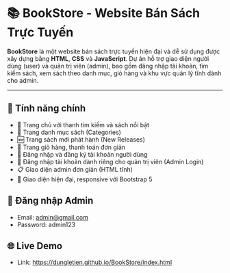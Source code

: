 # 📚 BookStore - Website Bán Sách Trực Tuyến

**BookStore** là một website bán sách trực tuyến hiện đại và dễ sử dụng được xây dựng bằng **HTML**, **CSS** và **JavaScript**. Dự án hỗ trợ giao diện người dùng (user) và quản trị viên (admin), bao gồm đăng nhập tài khoản, tìm kiếm sách, xem sách theo danh mục, giỏ hàng và khu vực quản lý tĩnh dành cho admin.

---

## 🚀 Tính năng chính

- 🌟 Trang chủ với thanh tìm kiếm và sách nổi bật
- 📂 Trang danh mục sách (Categories)
- 🆕 Trang sách mới phát hành (New Releases)
- 🛒 Trang giỏ hàng, thanh toán đơn giản
- 🔐 Đăng nhập và đăng ký tài khoản người dùng
- 👤 Đăng nhập tài khoản dành riêng cho quản trị viên (Admin Login)
- 📋 Giao diện admin đơn giản (HTML tĩnh)
- 📱 Giao diện hiện đại, responsive với Bootstrap 5

## 🔐 Đăng nhập Admin

- Email: admin@gmail.com
- Password: admin123

## 🌐 Live Demo

- Link: https://dungletien.github.io/BookStore/index.html


